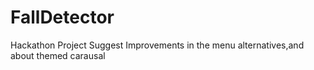 # FallDetector
Hackathon Project
Suggest Improvements in the menu alternatives,and about themed carausal
